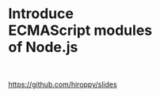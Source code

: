 <!-- background: title -->

<!-- note
こんにちは！
"こんにちは" means "hello" in English.

First, Thanks to all the Dublin engineers / for inviting me.
I have been living in Dublin / for one month now / and / I feel very comfortable.

In fact, I am giving this speech in English / for the first time in my life.
So I am very very getting nervous, but / I'll do my best.

Today, I would like to talk about ECMAScript Modules / of Node.js.

BTW, Node.js v12 was released / on 23rd April!!!
In addition, Node.js v6 will be End-of-life / on 30th April.
This is very good news.
-->

# Introduce <br /> ECMAScript modules <br /> of Node.js

<br>

https://github.com/hiroppy/slides
